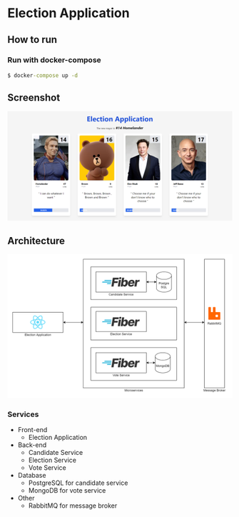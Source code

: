# Election Application

## How to run

### Run with docker-compose

```cmd
$ docker-compose up -d
```

## Screenshot

![screenshot-1](documents/sreenshot-1.png)

## Architecture

![arch-1](documents/architecture1.png)

### Services

- Front-end
  - Election Application
- Back-end
  - Candidate Service
  - Election Service
  - Vote Service
- Database
  - PostgreSQL for candidate service
  - MongoDB for vote service
- Other
  - RabbitMQ for message broker
